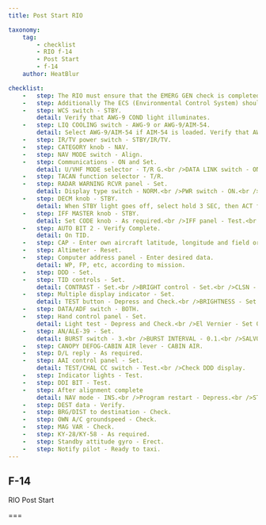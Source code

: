 ```yaml
---
title: Post Start RIO

taxonomy:
    tag:
        - checklist
        - RIO f-14
        - Post Start
        - f-14
    author: HeatBlur

checklist:
    -   step: The RIO must ensure that the EMERG GEN check is completed before commencing poststart checklist.
    -   step: Additionally The ECS (Environmental Control System) should run for at least 3 minutes before avionics and AWG-9 power-up.
    -   step: WCS switch - STBY.
        detail: Verify that AWG-9 COND light illuminates.
    -   step: LIQ COOLING switch - AWG-9 or AWG-9/AIM-54.
        detail: Select AWG-9/AIM-54 if AIM-54 is loaded. Verify that AWG-9 COND light goes off and that AUTO BIT 2 is running (on TID).
    -   step: IR/TV power switch - STBY/IR/TV. 
    -   step: CATEGORY knob - NAV. 
    -   step: NAV MODE switch - Align. 
    -   step: Communications - ON and Set.
        detail: U/VHF MODE selector - T/R G.<br />DATA LINK switch - ON. 
    -   step: TACAN function selector - T/R. 
    -   step: RADAR WARNING RCVR panel - Set.
        detail: Display type switch - NORM.<br />PWR switch - ON.<br />TEST switch - SPL.<br />MODE button - LMT. 
    -   step: DECM knob - STBY.
        detail: When STBY light goes off, select hold 3 SEC, then ACT for OBC. 
    -   step: IFF MASTER knob - STBY.
        detail: Set CODE knob - As required.<br />IFF panel - Test.<br />MC switch - OUT.<br />M1, M2 and M3 - Test.<br />MC - Test.<br />IFF ANT switch - AUTO.<br />Select NORM and observe that TEST light illuminates.
    -   step: AUTO BIT 2 - Verify Complete.
        detail: On TID.
    -   step: CAP - Enter own aircraft latitude, longitude and field or ship elevation. 
    -   step: Altimeter - Reset. 
    -   step: Computer address panel - Enter desired data.
        detail: WP, FP, etc, according to mission.
    -   step: DDD - Set. 
    -   step: TID controls - Set.
        detail: CONTRAST - Set.<br />BRIGHT control - Set.<br />CLSN - OFF.<br />ALT NUM - ON.<br />SYM ELEM - ON.<br />DATA LINK - As required.<br />JAM strobe - As required.<br />NON ATTK - As required.<br />LAUNCH ZONE - As required.<br />VEL VECTOR - As required.<br />RANGE scale - As required. 
    -   step: Multiple display indicator - Set.
        detail: TEST button - Depress and Check.<br />BRIGHTNESS - Set. 
    -   step: DATA/ADF switch - BOTH. 
    -   step: Hand control panel - Set.
        detail: Light test - Depress and Check.<br />El Vernier - Set 0° elevation on radar.<br />All AWG-9 lights should illuminate.
    -   step: AN/ALE-39 - Set.
        detail: BURST switch - 3.<br />BURST INTERVAL - 0.1.<br />SALVO - 2.<br />SALVO INTERVAL - 0.4. 
    -   step: CANOPY DEFOG-CABIN AIR lever - CABIN AIR. 
    -   step: D/L reply - As required. 
    -   step: AAI control panel - Set.
        detail: TEST/CHAL CC switch - Test.<br />Check DDD display.
    -   step: Indicator lights - Test. 
    -   step: DDI BIT - Test. 
    -   step: After alignment complete
        detail: NAV mode - INS.<br />Program restart - Depress.<br />STBY/READY lights - OFF.<br />TID NAV mode - INS. 
    -   step: DEST data - Verify. 
    -   step: BRG/DIST to destination - Check. 
    -   step: OWN A/C groundspeed - Check. 
    -   step: MAG VAR - Check. 
    -   step: KY-28/KY-58 - As required. 
    -   step: Standby attitude gyro - Erect. 
    -   step: Notify pilot - Ready to taxi. 
---
```


## F-14 
RIO Post Start

===
